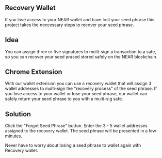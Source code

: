 ## Recovery Wallet 

If you lose access to your NEAR wallet and have lost your seed phrase this project takes the neccessary steps to recover your seed phrase. 

## Idea
You can assign three or five signatures to multi-sign a transaction to a safe, so you can recover your seed prased stored safely on the NEAR blockchain. 

## Chrome Extension
With our wallet extension you can use a recovery wallet that will assign 3 wallet addresses to multi-sign the "recovery process" of the seed phrase. If you lose access to your wallet or lose your seed phrase, our wallet can safely return your seed phrase to you with a multi-sig safe. 

## Solution 
Click the "Forgot Seed Phrase" button.
Enter the 3 - 5 wallet addresses assigned to the recovery wallet.
The seed phrase will be presented in a few minutes. 

Never have to worry about losing a seed phrase to wallet again with Recovery wallet. 